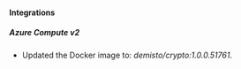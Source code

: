 #### Integrations
##### Azure Compute v2
- Updated the Docker image to: *demisto/crypto:1.0.0.51761*.
